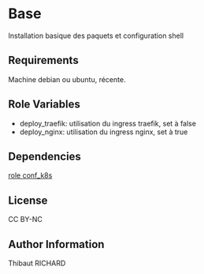 Base
=========

Installation basique des paquets et configuration shell

Requirements
------------

Machine debian ou ubuntu, récente.

Role Variables
--------------

- deploy_traefik: utilisation du ingress traefik, set à false 
- deploy_nginx: utilisation du ingress nginx, set à true 

Dependencies
------------

[role conf_k8s](https://github.com/Thibaut833/conf_k8s)

License
-------

CC BY-NC

Author Information
------------------

Thibaut RICHARD
